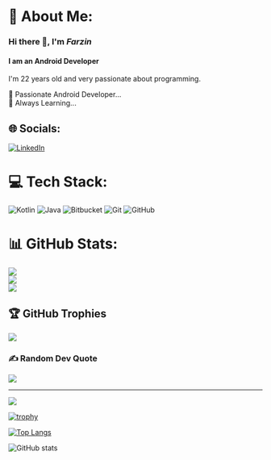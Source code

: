 

# 💫 About Me:
### Hi there 👋, I'm *Farzin*
#### I am an Android Developer
I'm 22 years old and very passionate about programming.

👯 Passionate Android Developer...<br>🔭 Always Learning...


## 🌐 Socials:
[![LinkedIn](https://img.shields.io/badge/LinkedIn-%230077B5.svg?logo=linkedin&logoColor=white)](https://linkedin.com/in/https://www.linkedin.com/in/farzinandroidlink?utm_source=share&utm_campaign=share_via&utm_content=profile&utm_medium=android_app) 

# 💻 Tech Stack:
![Kotlin](https://img.shields.io/badge/kotlin-%237F52FF.svg?style=for-the-badge&logo=kotlin&logoColor=white) ![Java](https://img.shields.io/badge/java-%23ED8B00.svg?style=for-the-badge&logo=openjdk&logoColor=white) ![Bitbucket](https://img.shields.io/badge/bitbucket-%230047B3.svg?style=for-the-badge&logo=bitbucket&logoColor=white) ![Git](https://img.shields.io/badge/git-%23F05033.svg?style=for-the-badge&logo=git&logoColor=white) ![GitHub](https://img.shields.io/badge/github-%23121011.svg?style=for-the-badge&logo=github&logoColor=white) 
# 📊 GitHub Stats:
![](https://github-readme-stats.vercel.app/api?username=farzinAndroid&theme=gotham&hide_border=false&include_all_commits=false&count_private=true)<br/>
![](https://github-readme-streak-stats.herokuapp.com/?user=farzinAndroid&theme=gotham&hide_border=false)<br/>
![](https://github-readme-stats.vercel.app/api/top-langs/?username=farzinAndroid&theme=gotham&hide_border=false&include_all_commits=false&count_private=true&layout=compact)

## 🏆 GitHub Trophies
![](https://github-profile-trophy.vercel.app/?username=farzinAndroid&theme=gotham&no-frame=false&no-bg=false&margin-w=4)

### ✍️ Random Dev Quote
![](https://quotes-github-readme.vercel.app/api?type=horizontal&theme=tokyonight)

---
[![](https://visitcount.itsvg.in/api?id=farzinAndroid&icon=10&color=13)](https://visitcount.itsvg.in)

[![trophy](https://github-profile-trophy.vercel.app/?username=farzinAndroid)](https://github.com/ryo-ma/github-profile-trophy)

[![Top Langs](https://github-readme-stats.vercel.app/api/top-langs/?username=farzinAndroid)](https://github.com/anuraghazra/github-readme-stats)

![GitHub stats](https://github-readme-stats.vercel.app/api?username=farzinAndroid&show_icons=true)  


